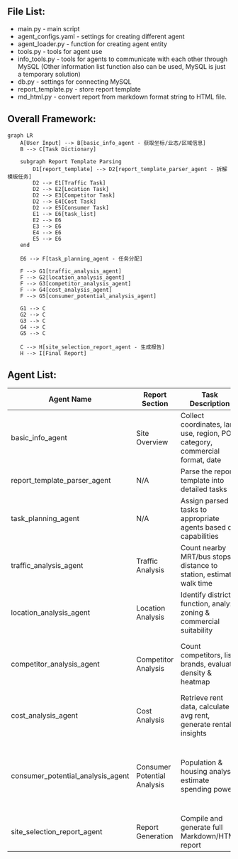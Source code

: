 ## File List:
- main.py - main script
- agent_configs.yaml - settings for creating different agent
- agent_loader.py - function for creating agent entity
- tools.py - tools for agent use
- info_tools.py - tools for agents to communicate with each other through MySQL (Other information list function also can be used, MySQL is just a temporary solution)
- db.py - settings for connecting MySQL
- report_template.py - store report template
- md_html.py - convert report from markdown format string to HTML file.

## Overall Framework:
```mermaid
graph LR
    A[User Input] --> B[basic_info_agent - 获取坐标/业态/区域信息]
    B --> C[Task Dictionary]

    subgraph Report Template Parsing
        D1[report_template] --> D2[report_template_parser_agent - 拆解模板任务]
        D2 --> E1[Traffic Task]
        D2 --> E2[Location Task]
        D2 --> E3[Competitor Task]
        D2 --> E4[Cost Task]
        D2 --> E5[Consumer Task]
        E1 --> E6[task_list]
        E2 --> E6
        E3 --> E6
        E4 --> E6
        E5 --> E6
    end

    E6 --> F[task_planning_agent - 任务分配]

    F --> G1[traffic_analysis_agent]
    F --> G2[location_analysis_agent]
    F --> G3[competitor_analysis_agent]
    F --> G4[cost_analysis_agent]
    F --> G5[consumer_potential_analysis_agent]

    G1 --> C
    G2 --> C
    G3 --> C
    G4 --> C
    G5 --> C

    C --> H[site_selection_report_agent - 生成报告]
    H --> I[Final Report]
```


## Agent List:
| Agent Name                        | Report Section              | Task Description                                                             | Required GIS Functionalities                                                    | Tools / Modules (Planned)                                       | Web Search | City-wide Comparison | Status       |
|----------------------------------|-----------------------------|------------------------------------------------------------------------------|----------------------------------------------------------------------------------|------------------------------------------------------------------|------------|-----------------------|--------------|
| basic_info_agent                 | Site Overview               | Collect coordinates, land use, region, POI category, commercial format, date | Geocoding, spatial join to land use/region, POI category mapping                | geocode_address, PostGIS polygon intersect, POI category mapping | No         | No                    | Done         |
| report_template_parser_agent     | N/A                         | Parse the report template into detailed tasks                                | None                                                                            | Template parser                                                  | No         | No                    | Done         |
| task_planning_agent              | N/A                         | Assign parsed tasks to appropriate agents based on capabilities              | None                                                                            | Task router, agent registry                                      | No         | No                    | Done         |
| traffic_analysis_agent           | Traffic Analysis            | Count nearby MRT/bus stops, distance to station, estimate walk time          | Buffer zone POI count, distance analysis                                        | PostGIS ST_Buffer, ST_Distance, walking time model               | No         | ✅ Yes                | unfinished         |
| location_analysis_agent          | Location Analysis           | Identify district function, analyze zoning & commercial suitability          | Regional matching, land use overlay                                             | Zoning shapefile, policy map                                     | ✅ Yes      | ✅ Yes                | unfinished   |
| competitor_analysis_agent        | Competitor Analysis         | Count competitors, list brands, evaluate density & heatmap                   | POI clustering, distance to competitors, brand presence density                 | ST_DWithin, POI category filter, spatial heatmap                 | ✅ Yes      | ✅ Yes                | unfinished   |
| cost_analysis_agent              | Cost Analysis               | Retrieve rent data, calculate avg rent, generate rental insights             | Spatial join with rent DB, trend chart, optional rent web scrape                | Rental database, market site parsing                             | ✅ Yes      | ✅ Yes                | unfinished   |
| consumer_potential_analysis_agent | Consumer Potential Analysis | Population & housing analysis, estimate spending power                       | Spatial population mapping, price zone matching, online consumer behavior       | Population raster, price layer, income zone model                | ✅ Yes      | ✅ Yes                | unfinished   |
| site_selection_report_agent      | Report Generation           | Compile and generate full Markdown/HTML report                               | None                                                                            | Markdown formatter, HTML converter                              | No         | No                    | Done         |


